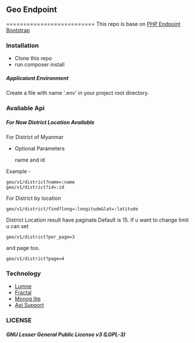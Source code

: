 ## Geo Endpoint
==========================
This repo is base on [PHP Endpoint Bootstrap](https://github.com/MyanmarAPI/php-endpoint-bootstrap)

### Installation

- Clone this repo
- run composer install

##### Applicaiont Environment

Create a file with name '.env' in your project root directory.

### Avaliable Api 

##### For Now District Location Available
	
For District of Myanmar

- Optional Parameters

	name and id

Example -
	
	geo/v1/district?name=:name
	geo/v1/district?id=:id

For District by location

	geo/v1/district/find?long=:longitude&lat=:latitude

District Location result have paginate.Default is 15. If u want to change limit u can set 

	geo/v1/district?per_page=3

and page too.

	geo/v1/district?page=4

### Technology

- [Lumne](http://lumen.laravel.com/) <Micro Framework from Larave>
- [Fractal](http://fractal.thephpleague.com/) <Composer package for REST API>
- [Monog lite](https://github.com/hexcores/mongo-lite) <Composer package for mongodb>
- [Api Support](https://github.com/hexcores/api-support)

### LICENSE

##### GNU Lesser General Public License v3 (LGPL-3)